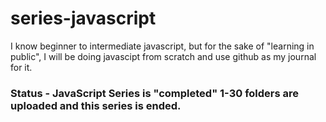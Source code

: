 # series-javascript
 I know beginner to intermediate javascript, but for the  sake of "learning in public", I will be doing javascipt from scratch and use github as my journal for it.
<h3>Status - JavaScript Series is "completed" 1-30 folders are uploaded and this series is ended.</h3> 
